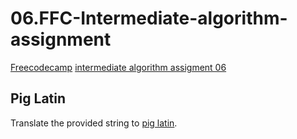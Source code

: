 # 06.FFC-Intermediate-algorithm-assignment

[Freecodecamp](https://www.freecodecamp.org/) [intermediate algorithm assigment 06](https://learn.freecodecamp.org/javascript-algorithms-and-data-structures/intermediate-algorithm-scripting/pig-latin)

## Pig Latin

Translate the provided string to [pig latin](https://en.wikipedia.org/wiki/Pig_Latin).
